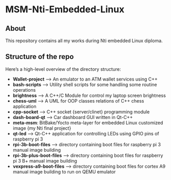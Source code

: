 # MSM-Nti-Embedded-Linux

## About  
This repository contains all my works during Nti embedded Linux diploma.

## Structure of the repo 
Here’s a high-level overview of the directory structure:  
- **Wallet-project** --> An emulator to an ATM wallet services using C++ 
- **bash-scripts** --> Utility shell scripts for some handling some routine operations
- **brightness** --> A C++/C Module for control my laptop screen brightness
- **chess-uml** --> A UML for OOP classes relations of C++ chess application  
- **cpp-socket** --> C++ socket {server/clinet} programming module  
- **dash-board-qt** --> Car dashboard GUI written in Qt-C++   
- **meta-msm**: BitBake/Yocto meta-layer for embedded Linux customized image {my Nti final project}
- **qt-led** --> Qt-C++ application for controlling LEDs using GPIO pins of raspberry pi 3
- **rpi-3b-boot-files** --> directory containing boot files for raspberry pi 3 manual image building 
- **rpi-3b-plus-boot-files** --> directory containing boot files for raspberry pi 3 B+ manual image building 
- **vexpress-a9-boot-files** --> directory containing boot files for cortex A9 manual image building to run on QEMU emulator

